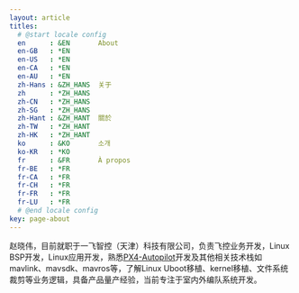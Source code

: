 ```yaml
---
layout: article
titles:
  # @start locale config
  en      : &EN       About
  en-GB   : *EN
  en-US   : *EN
  en-CA   : *EN
  en-AU   : *EN
  zh-Hans : &ZH_HANS  关于
  zh      : *ZH_HANS
  zh-CN   : *ZH_HANS
  zh-SG   : *ZH_HANS
  zh-Hant : &ZH_HANT  關於
  zh-TW   : *ZH_HANT
  zh-HK   : *ZH_HANT
  ko      : &KO       소개
  ko-KR   : *KO
  fr      : &FR       À propos
  fr-BE   : *FR
  fr-CA   : *FR
  fr-CH   : *FR
  fr-FR   : *FR
  fr-LU   : *FR
  # @end locale config
key: page-about
---
```


赵晓伟，目前就职于一飞智控（天津）科技有限公司，负责飞控业务开发，Linux BSP开发，Linux应用开发，熟悉[PX4-Autopilot]()开发及其他相关技术栈如mavlink、mavsdk、mavros等，了解Linux Uboot移植、kernel移植、文件系统裁剪等业务逻辑，具备产品量产经验，当前专注于室内外编队系统开发。